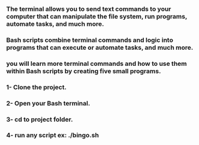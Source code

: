 ### The terminal allows you to send text commands to your computer that can manipulate the file system, run programs, automate tasks, and much more.

### Bash scripts combine terminal commands and logic into programs that can execute or automate tasks, and much more.

### you will learn more terminal commands and how to use them within Bash scripts by creating five small programs.

### 1- Clone the project.

### 2- Open your Bash terminal.

### 3- cd to project folder.

### 4- run any script ex: ./bingo.sh
